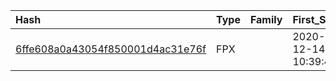 |Hash|Type|Family|First_Seen|Name|
|:--|:--|:--|:--|:--|
|[6ffe608a0a43054f850001d4ac31e76f](https://www.virustotal.com/gui/file/6ffe608a0a43054f850001d4ac31e76f)|FPX||2020-12-14 10:39:46|CoreInstaller (1).msi|
